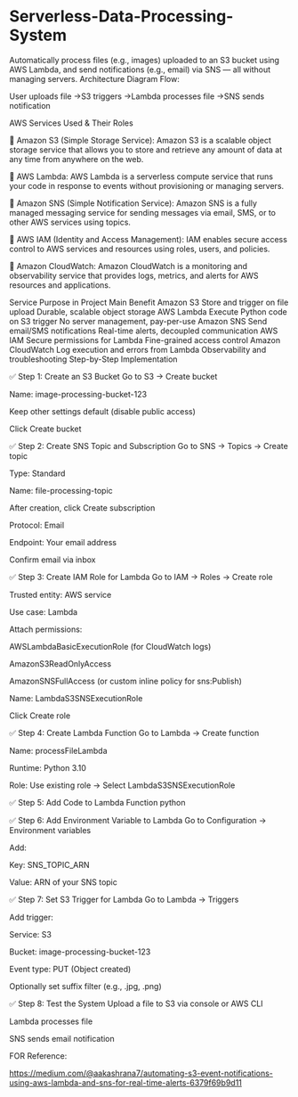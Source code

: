 # Serverless-Data-Processing-System
Automatically process files (e.g., images) uploaded to an S3 bucket using AWS Lambda, and send notifications (e.g., email) via SNS — all without managing servers.
Architecture Diagram Flow:

User uploads file →S3 triggers →Lambda processes file →SNS sends notification

AWS Services Used & Their Roles

📘 Amazon S3 (Simple Storage Service): Amazon S3 is a scalable object storage service that allows you to store and retrieve any amount of data at any time from anywhere on the web.

📘 AWS Lambda: AWS Lambda is a serverless compute service that runs your code in response to events without provisioning or managing servers.

📘 Amazon SNS (Simple Notification Service): Amazon SNS is a fully managed messaging service for sending messages via email, SMS, or to other AWS services using topics.

📘 AWS IAM (Identity and Access Management): IAM enables secure access control to AWS services and resources using roles, users, and policies.

📘 Amazon CloudWatch: Amazon CloudWatch is a monitoring and observability service that provides logs, metrics, and alerts for AWS resources and applications.

Service	Purpose in Project	Main Benefit
Amazon S3	Store and trigger on file upload	Durable, scalable object storage
AWS Lambda	Execute Python code on S3 trigger	No server management, pay-per-use
Amazon SNS	Send email/SMS notifications	Real-time alerts, decoupled communication
AWS IAM	Secure permissions for Lambda	Fine-grained access control
Amazon CloudWatch	Log execution and errors from Lambda	Observability and troubleshooting
Step-by-Step Implementation

✅ Step 1: Create an S3 Bucket Go to S3 → Create bucket

Name: image-processing-bucket-123

Keep other settings default (disable public access)

Click Create bucket

✅ Step 2: Create SNS Topic and Subscription Go to SNS → Topics → Create topic

Type: Standard

Name: file-processing-topic

After creation, click Create subscription

Protocol: Email

Endpoint: Your email address

Confirm email via inbox

✅ Step 3: Create IAM Role for Lambda Go to IAM → Roles → Create role

Trusted entity: AWS service

Use case: Lambda

Attach permissions:

AWSLambdaBasicExecutionRole (for CloudWatch logs)

AmazonS3ReadOnlyAccess

AmazonSNSFullAccess (or custom inline policy for sns:Publish)

Name: LambdaS3SNSExecutionRole

Click Create role

✅ Step 4: Create Lambda Function Go to Lambda → Create function

Name: processFileLambda

Runtime: Python 3.10

Role: Use existing role → Select LambdaS3SNSExecutionRole

✅ Step 5: Add Code to Lambda Function python

✅ Step 6: Add Environment Variable to Lambda Go to Configuration → Environment variables

Add:

Key: SNS_TOPIC_ARN

Value: ARN of your SNS topic

✅ Step 7: Set S3 Trigger for Lambda Go to Lambda → Triggers

Add trigger:

Service: S3

Bucket: image-processing-bucket-123

Event type: PUT (Object created)

Optionally set suffix filter (e.g., .jpg, .png)

✅ Step 8: Test the System Upload a file to S3 via console or AWS CLI

Lambda processes file

SNS sends email notification

FOR Reference:

https://medium.com/@aakashrana7/automating-s3-event-notifications-using-aws-lambda-and-sns-for-real-time-alerts-6379f69b9d11
